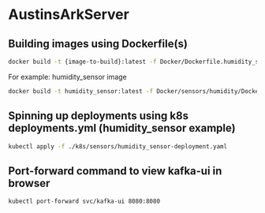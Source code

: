 # AustinsArkServer

## Building images using Dockerfile(s)
```bash
docker build -t {image-to-build}:latest -f Docker/Dockerfile.humidity_sensor .
```
For example: humidity_sensor image
```bash
docker build -t humidity_sensor:latest -f Docker/sensors/humidity/Dockerfile .
```

## Spinning up deployments using k8s deployments.yml (humidity_sensor example)
```bash
kubectl apply -f ./k8s/sensors/humidity_sensor-deployment.yaml 
```

## Port-forward command to view kafka-ui in browser
```bash
kubectl port-forward svc/kafka-ui 8080:8080
```